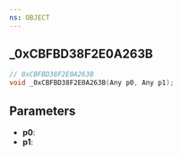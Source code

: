 ```yaml
---
ns: OBJECT
---
```

## _0xCBFBD38F2E0A263B

```c
// 0xCBFBD38F2E0A263B
void _0xCBFBD38F2E0A263B(Any p0, Any p1);
```

## Parameters
* **p0**:
* **p1**:
